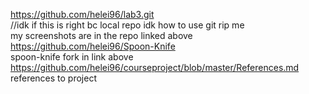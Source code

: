 https://github.com/helei96/lab3.git  
//idk if this is right bc local repo idk how to use git rip me  
my screenshots are in the repo linked above  
https://github.com/helei96/Spoon-Knife  
spoon-knife fork in link above  
https://github.com/helei96/courseproject/blob/master/References.md  
references to project
